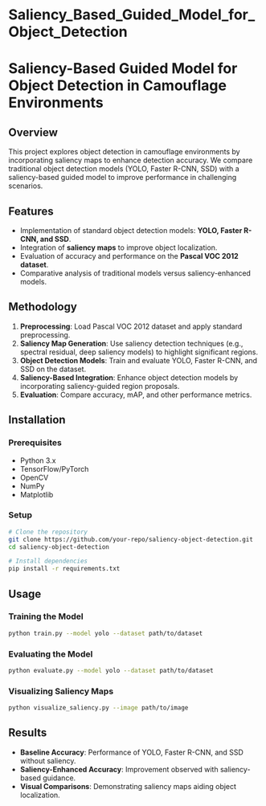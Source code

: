 # Saliency_Based_Guided_Model_for_Object_Detection

# Saliency-Based Guided Model for Object Detection in Camouflage Environments

## Overview
This project explores object detection in camouflage environments by incorporating saliency maps to enhance detection accuracy. We compare traditional object detection models (YOLO, Faster R-CNN, SSD) with a saliency-based guided model to improve performance in challenging scenarios.

## Features
- Implementation of standard object detection models: **YOLO, Faster R-CNN, and SSD**.
- Integration of **saliency maps** to improve object localization.
- Evaluation of accuracy and performance on the **Pascal VOC 2012 dataset**.
- Comparative analysis of traditional models versus saliency-enhanced models.

## Methodology
1. **Preprocessing**: Load Pascal VOC 2012 dataset and apply standard preprocessing.
2. **Saliency Map Generation**: Use saliency detection techniques (e.g., spectral residual, deep saliency models) to highlight significant regions.
3. **Object Detection Models**: Train and evaluate YOLO, Faster R-CNN, and SSD on the dataset.
4. **Saliency-Based Integration**: Enhance object detection models by incorporating saliency-guided region proposals.
5. **Evaluation**: Compare accuracy, mAP, and other performance metrics.

## Installation
### Prerequisites
- Python 3.x
- TensorFlow/PyTorch
- OpenCV
- NumPy
- Matplotlib

### Setup
```bash
# Clone the repository
git clone https://github.com/your-repo/saliency-object-detection.git
cd saliency-object-detection

# Install dependencies
pip install -r requirements.txt
```

## Usage
### Training the Model
```bash
python train.py --model yolo --dataset path/to/dataset
```

### Evaluating the Model
```bash
python evaluate.py --model yolo --dataset path/to/dataset
```

### Visualizing Saliency Maps
```bash
python visualize_saliency.py --image path/to/image
```

## Results
- **Baseline Accuracy**: Performance of YOLO, Faster R-CNN, and SSD without saliency.
- **Saliency-Enhanced Accuracy**: Improvement observed with saliency-based guidance.
- **Visual Comparisons**: Demonstrating saliency maps aiding object localization.



